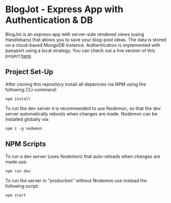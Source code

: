 # BlogJot - Express App with Authentication & DB

BlogJot is an express-app with server-side rendered views (using Handlebars) that allows you to save your blog-post ideas. The data is stored on a cloud-based MongoDB instance. Authentication is implemented with passport using a local strategy. You can check out a live version of this project [here](http://104.248.44.20:5005/).

## Project Set-Up

After cloning this repository install all depencies via NPM using the following CLI-command:

`npm install`

To run the dev server it is recommended to use Nodemon, so that the dev server automatically reboots when changes are made. Nodemon can be installed globally via:

`npm i -g nodemon`

## NPM Scripts

To run a dev server (uses Nodemon) that auto-reloads when changes are made use:

`npm run dev`

To run the server in "production" without Nodemon use instead the following script:

`npm start`
